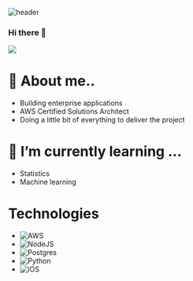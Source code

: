 
![header](https://capsule-render.vercel.app/api?type=rect&color=gradient&height=300&section=footer&text=Most%20people%20overestimate%20what%20they%20can%20achieve%20in%20a%20year%20and%20underestimate%20what%20they%20can%20achieve%20in%20ten%20years&fontSize=15)

### Hi there 👋




<img src="https://user-images.githubusercontent.com/74038190/212748842-9fcbad5b-6173-4175-8a61-521f3dbb7514.gif">

# 🔭 About me..
  - Building enterprise applications
  - AWS Certified Solutions Architect
  - Doing a little bit of everything to deliver the project
    
    
# 🌱 I’m currently learning ...
  - Statistics
  - Machine learning

# Technologies
  - ![AWS](https://img.shields.io/badge/AWS-%23FF9900.svg?style=for-the-badge&logo=amazon-aws&logoColor=white)
  - ![NodeJS](https://img.shields.io/badge/node.js-6DA55F?style=for-the-badge&logo=node.js&logoColor=white)
  - ![Postgres](https://img.shields.io/badge/postgres-%23316192.svg?style=for-the-badge&logo=postgresql&logoColor=white)
  - ![Python](https://img.shields.io/badge/python-3670A0?style=for-the-badge&logo=python&logoColor=ffdd54)
  - ![iOS](https://img.shields.io/badge/iOS-000000?style=for-the-badge&logo=ios&logoColor=white)
    
<!--
**YogeshGK/YogeshGK** is a ✨ _special_ ✨ repository because its `README.md` (this file) appears on your GitHub profile.

Here are some ideas to get you started:

- 🔭 I’m currently working on ...
- 🌱 I’m currently learning ...
- 👯 I’m looking to collaborate on ...
- 🤔 I’m looking for help with ...
- 💬 Ask me about ...
- 📫 How to reach me: ...
- 😄 Pronouns: ...
- ⚡ Fun fact: ...
-->
